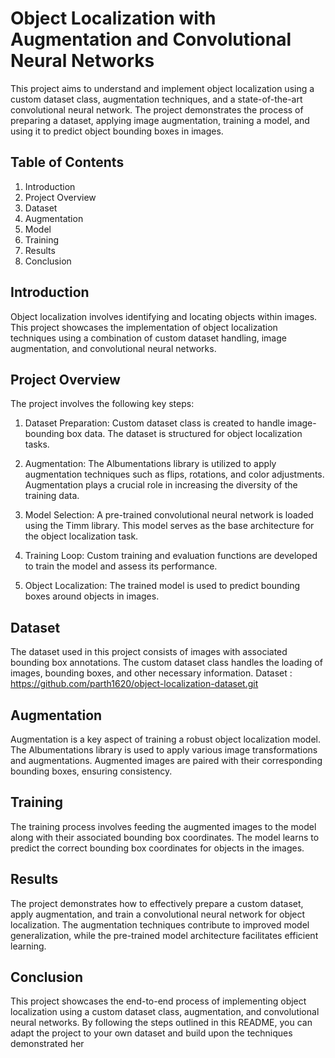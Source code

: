 # Object Localization with Augmentation and Convolutional Neural Networks
This project aims to understand and implement object localization using a custom dataset class, augmentation techniques, and a state-of-the-art convolutional neural network. The project demonstrates the process of preparing a dataset, applying image augmentation, training a model, and using it to predict object bounding boxes in images.

  ## Table of Contents
  1. Introduction
  2. Project Overview
  3. Dataset
  4. Augmentation
  5. Model
  6. Training
  7.   Results
  8.   Conclusion
  
## Introduction
Object localization involves identifying and locating objects within images. This project showcases the implementation of object localization techniques using a combination of custom dataset handling, image augmentation, and convolutional neural networks.

  ## Project Overview
  The project involves the following key steps:
  
  1. Dataset Preparation: Custom dataset class is created to handle image-bounding box data. The dataset is structured for object localization tasks.
  
  2. Augmentation: The Albumentations library is utilized to apply augmentation techniques such as flips, rotations, and color adjustments. Augmentation plays a crucial role in increasing the diversity of the training data.
  
  3. Model Selection: A pre-trained convolutional neural network is loaded using the Timm library. This model serves as the base architecture for the object localization task.
  
  4. Training Loop: Custom training and evaluation functions are developed to train the model and assess its performance.
  
  5. Object Localization: The trained model is used to predict bounding boxes around objects in images.

## Dataset
The dataset used in this project consists of images with associated bounding box annotations. The custom dataset class handles the loading of images, bounding boxes, and other necessary information. Dataset : https://github.com/parth1620/object-localization-dataset.git

## Augmentation
Augmentation is a key aspect of training a robust object localization model. The Albumentations library is used to apply various image transformations and augmentations. Augmented images are paired with their corresponding bounding boxes, ensuring consistency.

## Training
The training process involves feeding the augmented images to the model along with their associated bounding box coordinates. The model learns to predict the correct bounding box coordinates for objects in the images.

## Results
The project demonstrates how to effectively prepare a custom dataset, apply augmentation, and train a convolutional neural network for object localization. The augmentation techniques contribute to improved model generalization, while the pre-trained model architecture facilitates efficient learning.

## Conclusion
This project showcases the end-to-end process of implementing object localization using a custom dataset class, augmentation, and convolutional neural networks. By following the steps outlined in this README, you can adapt the project to your own dataset and build upon the techniques demonstrated her
